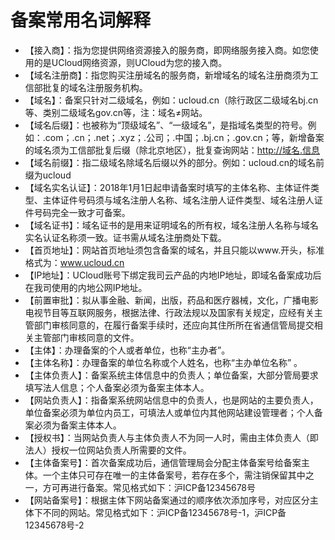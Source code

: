 

# 备案常用名词解释

- 【接入商】：指为您提供网络资源接入的服务商，即网络服务接入商。如您使用的是UCloud网络资源，则UCloud为您的接入商。  
- 【域名注册商】：指您购买注册域名的服务商，新增域名的域名注册商须为工信部批复的域名注册服务机构。  
- 【域名】：备案只针对二级域名，例如：ucloud.cn（除行政区二级域名bj.cn等、类别二级域名gov.cn等，注：域名≠网站。  
- 【域名后缀】：也被称为“顶级域名”、“一级域名”，是指域名类型的符号。例如：.com；.cn；.net；.xyz；.公司；.中国；.bj.cn；.gov.cn；等，新增备案的域名须为工信部批复后缀（除北京地区），批复查询网站：<http://域名.信息>  
- 【域名前缀】：指二级域名除域名后缀以外的部分。例如：ucloud.cn的域名前缀为ucloud
- 【域名实名认证】：2018年1月1日起申请备案时填写的主体名称、主体证件类型、主体证件号码须与域名注册人名称、域名注册人证件类型、域名注册人证件号码完全一致才可备案。  
- 【域名证书】：域名证书的是用来证明域名的所有权，域名注册人名称与域名实名认证名称须一致。证书需从域名注册商处下载。  
- 【首页地址】：网站首页地址须包含备案的域名，并且只能以www.开头，标准格式为：www.ucloud.cn 
- 【IP地址】：UCloud账号下绑定我司云产品的内地IP地址，即域名备案成功后在我司使用的内地公网IP地址。
- 【前置审批】：拟从事金融、新闻，出版，药品和医疗器械，文化，广播电影电视节目等互联网服务，根据法律、行政法规以及国家有关规定，应经有关主管部门审核同意的，在履行备案手续时，还应向其住所所在省通信管局提交相关主管部门审核同意的文件。  
- 【主体】：办理备案的个人或者单位，也称“主办者”。  
- 【主体名称】：办理备案的单位名称或个人姓名，也称“主办单位名称” 。
- 【主体负责人】：备案系统主体信息中的负责人；单位备案，大部分管局要求填写法人信息；个人备案必须为备案主体本人。  
- 【网站负责人】：指备案系统网站信息中的负责人，也是网站的主要负责人，单位备案必须为单位内员工，可填法人或单位内其他网站建设管理者；个人备案必须为备案主体本人。  
- 【授权书】：当网站负责人与主体负责人不为同一人时，需由主体负责人（即法人）授权一位网站负责人所需要的文件。 
- 【主体备案号】：首次备案成功后，通信管理局会分配主体备案号给备案主体。一个主体只可存在唯一的主体备案号，若存在多个，需注销保留其中之一，方可再进行备案。常见格式如下：沪ICP备12345678号  
- 【网站备案号】：根据主体下网站备案通过的顺序依次添加序号，对应区分主体下不同的网站。常见格式如下：沪ICP备12345678号-1，沪ICP备12345678号-2  